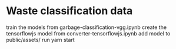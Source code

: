 # Waste classification data
train the models from garbage-classification-vgg.ipynb
create the tensorflowjs model from converter-tensorflowjs.ipynb
add model to public/assets/
run yarn start